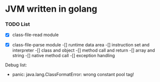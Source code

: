 # JVM written in golang
### TODO List

-[x] class-file-read module
-[x] class-file-parse module
-[] runtime data area
-[] instruction set and interpreter
-[] class and object
-[] method call and return
-[] array and string
-[] native method call
-[] exception handling


Debug list:
- panic: java.lang.ClassFormatError: wrong constant pool tag!